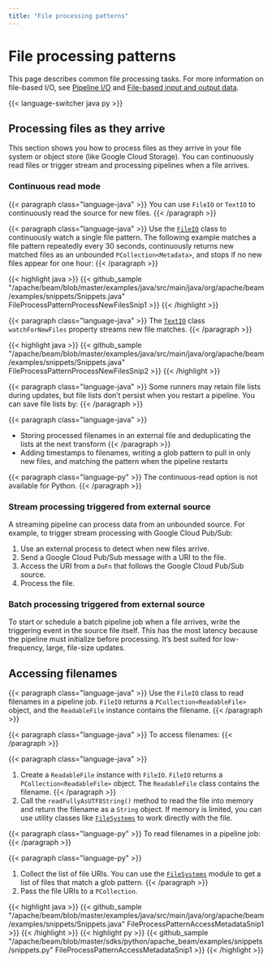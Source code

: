 ```yaml
---
title: "File processing patterns"
---
```

<!--
Licensed under the Apache License, Version 2.0 (the "License");
you may not use this file except in compliance with the License.
You may obtain a copy of the License at

http://www.apache.org/licenses/LICENSE-2.0

Unless required by applicable law or agreed to in writing, software
distributed under the License is distributed on an "AS IS" BASIS,
WITHOUT WARRANTIES OR CONDITIONS OF ANY KIND, either express or implied.
See the License for the specific language governing permissions and
limitations under the License.
-->

# File processing patterns

This page describes common file processing tasks. For more information on file-based I/O, see [Pipeline I/O](/documentation/programming-guide/#pipeline-io) and [File-based input and output data](/documentation/programming-guide/#file-based-data).

{{< language-switcher java py >}}

## Processing files as they arrive

This section shows you how to process files as they arrive in your file system or object store (like Google Cloud Storage). You can continuously read files or trigger stream and processing pipelines when a file arrives.

### Continuous read mode

{{< paragraph class="language-java" >}}
You can use `FileIO` or `TextIO` to continuously read the source for new files.
{{< /paragraph >}}

{{< paragraph class="language-java" >}}
Use the [`FileIO`](https://beam.apache.org/releases/javadoc/current/org/apache/beam/sdk/io/FileIO.html) class to continuously watch a single file pattern. The following example matches a file pattern repeatedly every 30 seconds, continuously returns new matched files as an unbounded `PCollection<Metadata>`, and stops if no new files appear for one hour:
{{< /paragraph >}}

{{< highlight java >}}
{{< github_sample "/apache/beam/blob/master/examples/java/src/main/java/org/apache/beam/examples/snippets/Snippets.java" FileProcessPatternProcessNewFilesSnip1 >}}
{{< /highlight >}}

{{< paragraph class="language-java" >}}
The [`TextIO`](https://beam.apache.org/releases/javadoc/current/org/apache/beam/sdk/io/TextIO.html) class `watchForNewFiles` property streams new file matches.
{{< /paragraph >}}

{{< highlight java >}}
{{< github_sample "/apache/beam/blob/master/examples/java/src/main/java/org/apache/beam/examples/snippets/Snippets.java" FileProcessPatternProcessNewFilesSnip2 >}}
{{< /highlight >}}

{{< paragraph class="language-java" >}}
Some runners may retain file lists during updates, but file lists don’t persist when you restart a pipeline. You can save file lists by:
{{< /paragraph >}}

{{< paragraph class="language-java" >}}
* Storing processed filenames in an external file and deduplicating the lists at the next transform
{{< /paragraph >}}
* Adding timestamps to filenames, writing a glob pattern to pull in only new files, and matching the pattern when the pipeline restarts

{{< paragraph class="language-py" >}}
The continuous-read option is not available for Python.
{{< /paragraph >}}

### Stream processing triggered from external source

A streaming pipeline can process data from an unbounded source. For example, to trigger stream processing with Google Cloud Pub/Sub:

1. Use an external process to detect when new files arrive.
1. Send a Google Cloud Pub/Sub message with a URI to the file.
1. Access the URI from a `DoFn` that follows the Google Cloud Pub/Sub source.
1. Process the file.

### Batch processing triggered from external source

To start or schedule a batch pipeline job when a file arrives, write the triggering event in the source file itself. This has the most latency because the pipeline must initialize before processing. It’s best suited for low-frequency, large, file-size updates.

## Accessing filenames

{{< paragraph class="language-java" >}}
Use the `FileIO` class to read filenames in a pipeline job. `FileIO` returns a `PCollection<ReadableFile>` object, and the `ReadableFile` instance contains the filename.
{{< /paragraph >}}

{{< paragraph class="language-java" >}}
To access filenames:
{{< /paragraph >}}

{{< paragraph class="language-java" >}}
1. Create a `ReadableFile` instance with `FileIO`. `FileIO` returns a `PCollection<ReadableFile>` object. The `ReadableFile` class contains the filename.
{{< /paragraph >}}
1. Call the `readFullyAsUTF8String()` method to read the file into memory and return the filename as a `String` object. If memory is limited, you can use utility classes like [`FileSystems`](https://beam.apache.org/releases/javadoc/current/org/apache/beam/sdk/io/FileSystems.html) to work directly with the file.

{{< paragraph class="language-py" >}}
To read filenames in a pipeline job:
{{< /paragraph >}}

{{< paragraph class="language-py" >}}
1. Collect the list of file URIs. You can use the [`FileSystems`](https://beam.apache.org/releases/pydoc/current/apache_beam.io.filesystems.html?highlight=filesystems#module-apache_beam.io.filesystems) module to get a list of files that match a glob pattern.
{{< /paragraph >}}
1. Pass the file URIs to a `PCollection`.

{{< highlight java >}}
{{< github_sample "/apache/beam/blob/master/examples/java/src/main/java/org/apache/beam/examples/snippets/Snippets.java" FileProcessPatternAccessMetadataSnip1 >}}
{{< /highlight >}}
{{< highlight py >}}
{{< github_sample "/apache/beam/blob/master/sdks/python/apache_beam/examples/snippets/snippets.py" FileProcessPatternAccessMetadataSnip1 >}}
{{< /highlight >}}
